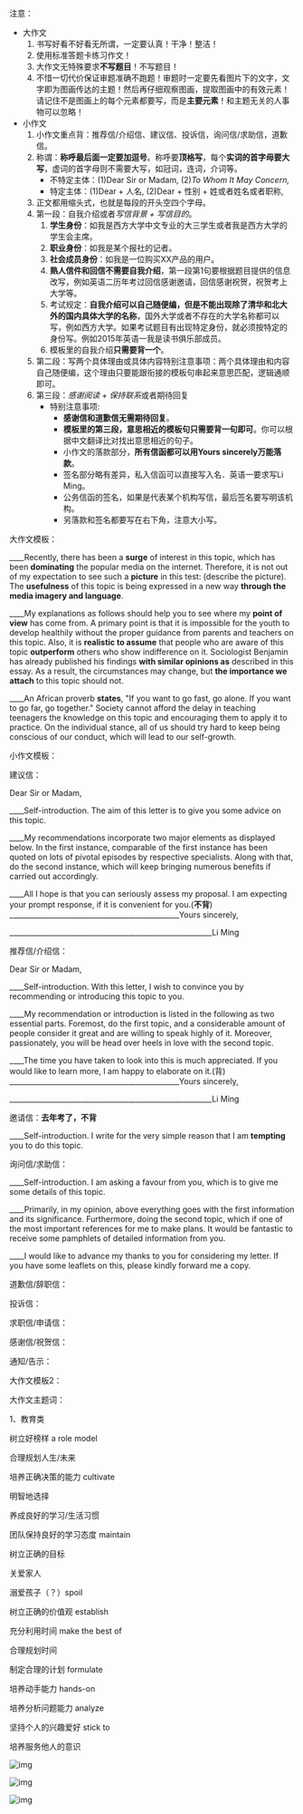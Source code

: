 注意：
- 大作文
    1. 书写好看不好看无所谓，一定要认真！干净！整洁！
    2. 使用标准答题卡练习作文！
    3. 大作文无特殊要求**不写题目**！不写题目！
    4. 不惜一切代价保证审题准确不跑题！审题时一定要先看图片下的文字，文字即为图画传达的主题！然后再仔细观察图画，提取图画中的有效元素！请记住不是图画上的每个元素都要写，而是**主要元素**！和主题无关的人事物可以忽略！
- 小作文
    1. 小作文重点背：推荐信/介绍信、建议信、投诉信，询问信/求助信，道歉信。
    2. 称谓：**称呼最后面一定要加逗号**。称呼要**顶格写**，每个**实词的首字母要大写**，虚词的首字母则不需要大写，如冠词，连词，介词等。
        - 不特定主体：(1)Dear Sir or Madam, (2)*To Whom It May Concern,*
        - 特定主体：(1)Dear + 人名, (2)Dear + 性别 + 姓或者姓名或者职称,
    3. 正文都用缩头式，也就是每段的开头空四个字母。
    4. 第一段：自我介绍或者*写信背景 + 写信目的*。
        1. **学生身份**：如我是西方大学中文专业的大三学生或者我是西方大学的学生会主席。
        2. **职业身份**：如我是某个报社的记者。
        3. **社会成员身份**：如我是一位购买XX产品的用户。
        4. **熟人信件和回信不需要自我介绍**，第一段第1句要根据题目提供的信息改写，例如英语二历年考过回信感谢邀请，回信感谢祝贺，祝贺考上大学等。
        5. 考试规定：**自我介绍可以自己随便编，但是不能出现除了清华和北大外的国内具体大学的名称**，国外大学或者不存在的大学名称都可以写，例如西方大学。如果考试题目有出现特定身份，就必须按特定的身份写。例如2015年英语一我是读书俱乐部成员。
        6. 模板里的自我介绍**只需要背一个**。
    5. 第二段：写两个具体理由或具体内容特别注意事项：两个具体理由和内容自己随便编，这个理由只要能跟衔接的模板句串起来意思匹配，逻辑通顺即可。
    6. 第三段：*感谢阅读 + 保持联系*或者期待回复
        - 特别注意事项:
            - **感谢信和道歉信无需期待回复**。
            - **模板里的第三段，意思相近的模板句只需要背一句即可**。你可以根据中文翻译比对找出意思相近的句子。
            - 小作文的落款部分，**所有信函都可以用Yours sincerely万能落款**。
            - 签名部分略有差异，私入信函可以直接写入名．英语一要求写Li Ming。
            - 公务信函的签名，如果是代表某个机构写信，最后签名要写明该机构。
            - 另落款和签名都要写在右下角，注意大小写。

大作文模板：

____Recently, there has been a **surge** of interest in this topic, which has been **dominating** the popular media on the internet. Therefore, it is not out of my expectation to see such a **picture** in this test: (describe the picture). The **usefulness** of this topic is being expressed in a new way **through the media imagery and language**.

____My explanations as follows should help you to see where my **point of view** has come from. A primary point is that it is impossible for the youth to develop healthily without the proper guidance from parents and teachers on this topic. Also, it is **realistic to assume** that people who are aware of this topic **outperform** others who show indifference on it. Sociologist Benjamin has already published his findings **with similar opinions as** described in this essay. As a result, the circumstances may change, but **the importance we attach** to this topic should not.

____An African proverb **states**, "If you want to go fast, go alone. If you want to go far, go together." Society cannot afford the delay in teaching teenagers the knowledge on this topic and encouraging them to apply it to practice. On the individual stance, all of us should try hard to keep being conscious of our conduct, which will lead to our self-growth.

小作文模板：

建议信：

Dear Sir or Madam,

____Self-introduction. The aim of this letter is to give you some advice on this topic.

____My recommendations incorporate two major elements as displayed below. In the first instance, comparable of the first instance has been quoted on lots of pivotal episodes by respective specialists. Along with that, do the second instance, which will keep bringing numerous benefits if carried out accordingly.

____All I hope is that you can seriously assess my proposal. I am expecting your prompt response, if it is convenient for you.(**不背**)
_______________________________________________Yours sincerely,

________________________________________________________Li Ming

推荐信/介绍信：

Dear Sir or Madam,

____Self-introduction. With this letter, I wish to convince you by recommending or introducing this topic to you.

____My recommendation or introduction is listed in the following as two essential parts. Foremost, do the first topic, and a considerable amount of people consider it great and are willing to speak highly of it. Moreover, passionately, you will be head over heels in love with the second topic.

____The time you have taken to look into this is much appreciated. If you would like to learn more, I am happy to elaborate on it.(背)
_______________________________________________Yours sincerely,

________________________________________________________Li Ming

邀请信：**去年考了，不背**

____Self-introduction. I write for the very simple reason that I am **tempting** you to do this topic.

询问信/求助信：

____Self-introduction. I am asking a favour from you, which is to give me some details of this topic.

____Primarily, in my opinion, above everything goes with the first information and its significance. Furthermore, doing the second topic, which if one of the most important references for me to make plans. It would be fantastic to receive some pamphlets of detailed information from you.

____I would like to advance my thanks to you for considering my letter. If you have some leaflets on this, please kindly forward me a copy.

道歉信/辞职信：

投诉信：

求职信/申请信：

感谢信/祝贺信：

通知/告示：

大作文模板2：

大作文主题词：

1、教育类

树立好榜样 a role model

合理规划人生/未来

培养正确决策的能力 cultivate

明智地选择

养成良好的学习/生活习惯

团队保持良好的学习态度 maintain

树立正确的目标

关爱家人

溺爱孩子（？）spoil

树立正确的价值观 establish

充分利用时间 make the best of

合理规划时间

制定合理的计划 formulate

培养动手能力 hands-on

培养分析问题能力 analyze

坚持个人的兴趣爱好 stick to

培养服务他人的意识

![img](https://i0.hdslb.com/bfs/note/00f1fa704afebfe052dac90b24a2ec57bfbd107c.jpg)

![img](https://i0.hdslb.com/bfs/note/81d5b741c60d3280880a9cea219c1365bf2e2ab4.jpg)

![img](https://i0.hdslb.com/bfs/note/e2ea9b267dac70bf16b2e83034ed6a5f41c7a90f.jpg)